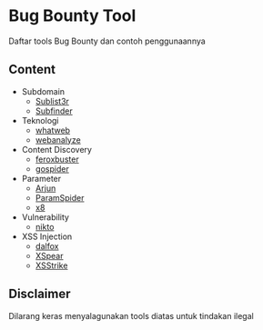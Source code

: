 # Bug Bounty Tool
Daftar tools Bug Bounty dan contoh penggunaannya

## Content

- Subdomain
	- [Sublist3r](tools/subdomain/sublist3r.md)
	- [Subfinder](tools/subdomain/subfinder.md)
- Teknologi
	- [whatweb](tools/teknologi/whatweb.md)
	- [webanalyze](tools/teknologi/webanalyze.md)
- Content Discovery
	- [feroxbuster](tools/content%20discovery/feroxbuster.md)
	- [gospider](tools/content%20discovery/gospider.md)
- Parameter
	- [Arjun](tools/parameter/arjun.md)
	- [ParamSpider](tools/parameter/paramspider.md)
	- [x8](tools/parameter/x8.md)
- Vulnerability
	- [nikto](tools/vulnerability/nikto.md)
- XSS Injection
	- [dalfox](tools/xss%20injected/dalfox.md)
	- [XSpear](tools/xss%20injected/XSpear.md)
	- [XSStrike](tools/xss%20injected/XSStrike.md)

## Disclaimer
Dilarang keras menyalagunakan tools diatas untuk tindakan ilegal